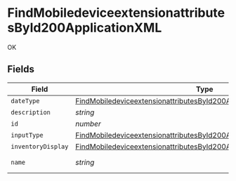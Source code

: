 # FindMobiledeviceextensionattributesById200ApplicationXML

OK


## Fields

| Field                                                                                                                                                                           | Type                                                                                                                                                                            | Required                                                                                                                                                                        | Description                                                                                                                                                                     | Example                                                                                                                                                                         |
| ------------------------------------------------------------------------------------------------------------------------------------------------------------------------------- | ------------------------------------------------------------------------------------------------------------------------------------------------------------------------------- | ------------------------------------------------------------------------------------------------------------------------------------------------------------------------------- | ------------------------------------------------------------------------------------------------------------------------------------------------------------------------------- | ------------------------------------------------------------------------------------------------------------------------------------------------------------------------------- |
| `dateType`                                                                                                                                                                      | [FindMobiledeviceextensionattributesById200ApplicationXMLDateType](../../models/operations/findmobiledeviceextensionattributesbyid200applicationxmldatetype.md)                 | :heavy_minus_sign:                                                                                                                                                              | N/A                                                                                                                                                                             |                                                                                                                                                                                 |
| `description`                                                                                                                                                                   | *string*                                                                                                                                                                        | :heavy_minus_sign:                                                                                                                                                              | N/A                                                                                                                                                                             |                                                                                                                                                                                 |
| `id`                                                                                                                                                                            | *number*                                                                                                                                                                        | :heavy_minus_sign:                                                                                                                                                              | N/A                                                                                                                                                                             | 1                                                                                                                                                                               |
| `inputType`                                                                                                                                                                     | [FindMobiledeviceextensionattributesById200ApplicationXMLInputType](../../models/operations/findmobiledeviceextensionattributesbyid200applicationxmlinputtype.md)               | :heavy_minus_sign:                                                                                                                                                              | N/A                                                                                                                                                                             |                                                                                                                                                                                 |
| `inventoryDisplay`                                                                                                                                                              | [FindMobiledeviceextensionattributesById200ApplicationXMLInventoryDisplay](../../models/operations/findmobiledeviceextensionattributesbyid200applicationxmlinventorydisplay.md) | :heavy_minus_sign:                                                                                                                                                              | N/A                                                                                                                                                                             |                                                                                                                                                                                 |
| `name`                                                                                                                                                                          | *string*                                                                                                                                                                        | :heavy_check_mark:                                                                                                                                                              | N/A                                                                                                                                                                             | Asset Selector                                                                                                                                                                  |